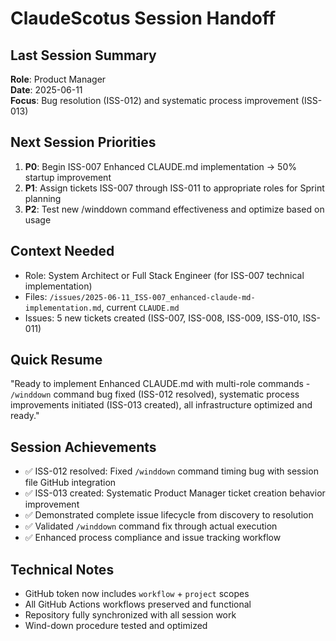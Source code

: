 # ClaudeScotus Session Handoff

## Last Session Summary
**Role**: Product Manager  
**Date**: 2025-06-11  
**Focus**: Bug resolution (ISS-012) and systematic process improvement (ISS-013)

## Next Session Priorities
1. **P0**: Begin ISS-007 Enhanced CLAUDE.md implementation → 50% startup improvement
2. **P1**: Assign tickets ISS-007 through ISS-011 to appropriate roles for Sprint planning  
3. **P2**: Test new /winddown command effectiveness and optimize based on usage

## Context Needed
- Role: System Architect or Full Stack Engineer (for ISS-007 technical implementation)
- Files: `/issues/2025-06-11_ISS-007_enhanced-claude-md-implementation.md`, current `CLAUDE.md`
- Issues: 5 new tickets created (ISS-007, ISS-008, ISS-009, ISS-010, ISS-011)

## Quick Resume
"Ready to implement Enhanced CLAUDE.md with multi-role commands - `/winddown` command bug fixed (ISS-012 resolved), systematic process improvements initiated (ISS-013 created), all infrastructure optimized and ready."

## Session Achievements
- ✅ ISS-012 resolved: Fixed `/winddown` command timing bug with session file GitHub integration
- ✅ ISS-013 created: Systematic Product Manager ticket creation behavior improvement
- ✅ Demonstrated complete issue lifecycle from discovery to resolution
- ✅ Validated `/winddown` command fix through actual execution
- ✅ Enhanced process compliance and issue tracking workflow

## Technical Notes
- GitHub token now includes `workflow` + `project` scopes
- All GitHub Actions workflows preserved and functional
- Repository fully synchronized with all session work
- Wind-down procedure tested and optimized